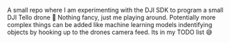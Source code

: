 A small repo where I am experimenting with the DJI SDK to program a small DJI Tello drone 🚁 Nothing fancy, just me playing around. Potentially more complex things can be added like machine learning models indentifying objects by hooking up to the drones camera feed. Its in my TODO list 😅
